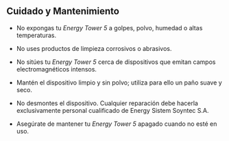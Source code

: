 ## Cuidado y Mantenimiento

* No expongas tu *Energy Tower 5* a golpes, polvo, humedad o altas temperaturas.

* No uses productos de limpieza corrosivos o abrasivos.

* No sitúes tu *Energy Tower 5* cerca de dispositivos que emitan campos electromagnéticos intensos.

* Mantén el dispositivo limpio y sin polvo; utiliza para ello un paño suave y seco.

* No desmontes el dispositivo. Cualquier reparación debe hacerla exclusivamente personal cualificado de Energy Sistem Soyntec S.A.

* Asegúrate de mantener tu *Energy Tower 5* apagado cuando no esté en uso.
